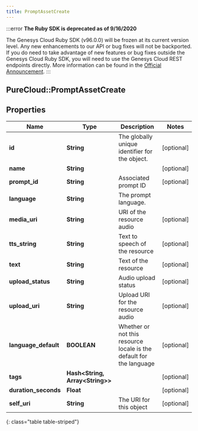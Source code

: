 ```yaml
---
title: PromptAssetCreate
---
```


:::error
**The Ruby SDK is deprecated as of 9/16/2020**

The Genesys Cloud Ruby SDK (v96.0.0) will be frozen at its current version level. Any new enhancements to our API or bug fixes will not be backported. If you do need to take advantage of new features or bug fixes outside the Genesys Cloud Ruby SDK, you will need to use the Genesys Cloud REST endpoints directly. More information can be found in the [Official Announcement](https://developer.mypurecloud.com/forum/t/announcement-genesys-cloud-ruby-sdk-end-of-life/8850).
:::


## PureCloud::PromptAssetCreate

## Properties

|Name | Type | Description | Notes|
|------------ | ------------- | ------------- | -------------|
| **id** | **String** | The globally unique identifier for the object. | [optional] |
| **name** | **String** |  | [optional] |
| **prompt_id** | **String** | Associated prompt ID | [optional] |
| **language** | **String** | The prompt language. | |
| **media_uri** | **String** | URI of the resource audio | [optional] |
| **tts_string** | **String** | Text to speech of the resource | [optional] |
| **text** | **String** | Text of the resource | [optional] |
| **upload_status** | **String** | Audio upload status | [optional] |
| **upload_uri** | **String** | Upload URI for the resource audio | [optional] |
| **language_default** | **BOOLEAN** | Whether or not this resource locale is the default for the language | [optional] |
| **tags** | **Hash&lt;String, Array&lt;String&gt;&gt;** |  | [optional] |
| **duration_seconds** | **Float** |  | [optional] |
| **self_uri** | **String** | The URI for this object | [optional] |
{: class="table table-striped"}


